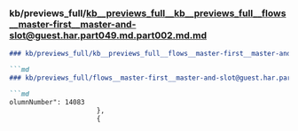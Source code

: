 ### kb/previews_full/kb__previews_full__kb__previews_full__flows__master-first__master-and-slot@guest.har.part049.md.part002.md.md

```md
### kb/previews_full/kb__previews_full__flows__master-first__master-and-slot@guest.har.part049.md.part002.md

```md
### kb/previews_full/flows__master-first__master-and-slot@guest.har.part049.md (part 002)

```md
olumnNumber": 14083
                      },
                      {

```

```

```

```
